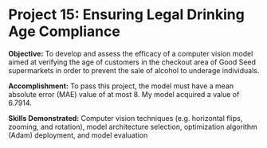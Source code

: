# Project 15: Ensuring Legal Drinking Age Compliance

**Objective:** To develop and assess the efficacy of a computer vision model aimed at verifying the age of customers in the checkout area of Good Seed supermarkets in order to prevent the sale of alcohol to underage individuals.

**Accomplishment:** To pass this project, the model must have a mean absolute error (MAE) value of at most 8. My model acquired a value of 6.7914.

**Skills Demonstrated:** Computer vision techniques (e.g. horizontal flips, zooming, and rotation), model architecture selection, optimization algorithm (Adam) deployment, and model evaluation
